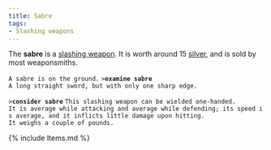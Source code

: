 ```yaml
---
title: Sabre
tags:
- Slashing weapons
---
```


The **sabre** is a [slashing weapon](slashing_weapon "wikilink"). It is
worth around 15 [silver](silver "wikilink"), and is sold by most
weaponsmiths.

`A sabre is on the ground.`
`>`**`examine sabre`**
`A long straight sword, but with only one sharp edge. `

`>`**`consider sabre`**
`This slashing weapon can be wielded one-handed.`
`It is average while attacking and average while defending; its speed is average, and it inflicts little damage upon hitting.`
`It weighs a couple of pounds.`

{% include Items.md %}
